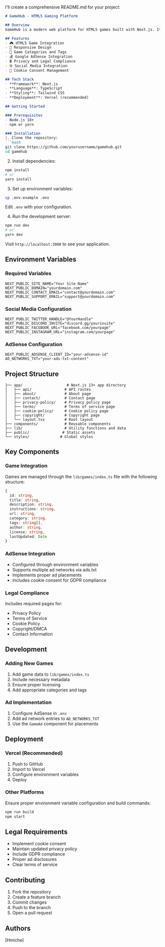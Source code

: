 I'll create a comprehensive README.md for your project:

````markdown:README.md
# GameHub - HTML5 Gaming Platform

## Overview
GameHub is a modern web platform for HTML5 games built with Next.js. It provides a seamless gaming experience with features like game categorization, user-friendly interface, and AdSense integration.

## Features
- 🎮 HTML5 Game Integration
- 📱 Responsive Design
- 🎯 Game Categories and Tags
- 💰 Google AdSense Integration
- 🔒 Privacy and Legal Compliance
- 🌐 Social Media Integration
- 🍪 Cookie Consent Management

## Tech Stack
- **Framework**: Next.js
- **Language**: TypeScript
- **Styling**: Tailwind CSS
- **Deployment**: Vercel (recommended)

## Getting Started

### Prerequisites
- Node.js 18+
- npm or yarn

### Installation
1. Clone the repository:
```bash
git clone https://github.com/yourusername/gamehub.git
cd gamehub
````

2. Install dependencies:

```bash
npm install
# or
yarn install
```

3. Set up environment variables:

```bash
cp .env.example .env
```

Edit `.env` with your configuration.

4. Run the development server:

```bash
npm run dev
# or
yarn dev
```

Visit `http://localhost:3000` to see your application.

## Environment Variables

### Required Variables

```env
NEXT_PUBLIC_SITE_NAME="Your Site Name"
NEXT_PUBLIC_DOMAIN="yourdomain.com"
NEXT_PUBLIC_CONTACT_EMAIL="contact@yourdomain.com"
NEXT_PUBLIC_SUPPORT_EMAIL="support@yourdomain.com"
```

### Social Media Configuration

```env
NEXT_PUBLIC_TWITTER_HANDLE="@YourHandle"
NEXT_PUBLIC_DISCORD_INVITE="discord.gg/yourinvite"
NEXT_PUBLIC_FACEBOOK_URL="facebook.com/yourpage"
NEXT_PUBLIC_INSTAGRAM_URL="instagram.com/yourpage"
```

### AdSense Configuration

```env
NEXT_PUBLIC_ADSENSE_CLIENT_ID="your-adsense-id"
AD_NETWORKS_TXT="your-ads-txt-content"
```

## Project Structure

```
├── app/                    # Next.js 13+ app directory
│   ├── api/               # API routes
│   ├── about/             # About page
│   ├── contact/           # Contact page
│   ├── privacy-policy/    # Privacy policy page
│   ├── terms/             # Terms of service page
│   ├── cookie-policy/     # Cookie policy page
│   ├── copyright/         # Copyright page
│   └── layout.tsx         # Root layout
├── components/            # Reusable components
├── lib/                   # Utility functions and data
├── public/               # Static assets
└── styles/              # Global styles
```

## Key Components

### Game Integration

Games are managed through the `lib/games/index.ts` file with the following structure:

```typescript
{
  id: string,
  title: string,
  description: string,
  instructions: string,
  url: string,
  category: string,
  tags: string[],
  author: string,
  license: string,
  lastUpdated: Date
}
```

### AdSense Integration

- Configured through environment variables
- Supports multiple ad networks via ads.txt
- Implements proper ad placements
- Includes cookie consent for GDPR compliance

### Legal Compliance

Includes required pages for:

- Privacy Policy
- Terms of Service
- Cookie Policy
- Copyright/DMCA
- Contact Information

## Development

### Adding New Games

1. Add game data to `lib/games/index.ts`
2. Include necessary metadata
3. Ensure proper licensing
4. Add appropriate categories and tags

### Ad Implementation

1. Configure AdSense in `.env`
2. Add ad network entries to `AD_NETWORKS_TXT`
3. Use the `GameAd` component for placements

## Deployment

### Vercel (Recommended)

1. Push to GitHub
2. Import to Vercel
3. Configure environment variables
4. Deploy

### Other Platforms

Ensure proper environment variable configuration and build commands:

```bash
npm run build
npm start
```

## Legal Requirements

- Implement cookie consent
- Maintain updated privacy policy
- Include GDPR compliance
- Proper ad disclosures
- Clear terms of service

## Contributing

1. Fork the repository
2. Create a feature branch
3. Commit changes
4. Push to the branch
5. Open a pull request

## Authors

[Hmiche]
